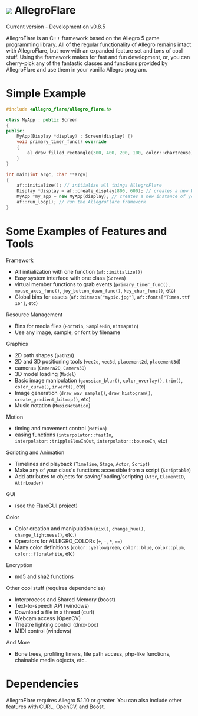 ![](http://zeoxdesign.com/images/allegro_flare_logo-04.png) AllegroFlare
=============

Current version - Development on v0.8.5


AllegroFlare is an C++ framework based on the Allegro 5 game programming library.  All of the regular functionality of Allegro remains intact with AllegroFlare, but now with an expanded feature set and tons of cool stuff.  Using the framework makes for fast and fun development, or, you can cherry-pick any of the fantastic classes and functions provided by AllegroFlare and use them in your vanilla Allegro program.

Simple Example
============

```cpp
#include <allegro_flare/allegro_flare.h>

class MyApp : public Screen
{
public:
    MyApp(Display *display) : Screen(display) {}
    void primary_timer_func() override
    {
        al_draw_filled_rectangle(300, 400, 200, 100, color::chartreuse);
    }
}

int main(int argc, char **argv)
{
    af::initialize(); // initialize all things AllegroFlare
    Display *display = af::create_display(800, 600); // creates a new Window
    MyApp *my_app = new MyApp(display); // creates a new instance of your app
    af::run_loop(); // run the AllegroFlare framework
}
```


Some Examples of Features and Tools
============

Framework
- All initialization with one function (`af::initialize()`)
- Easy system interface with one class (`Screen`)
- virtual member functions to grab events (`primary_timer_func()`, `mouse_axes_func()`, `joy_button_down_func()`, `key_char_func()`, etc)
- Global bins for assets (`af::bitmaps["mypic.jpg"]`, `af::fonts["Times.ttf 16"]`, etc)

Resource Management
- Bins for media files (`FontBin`, `SampleBin`, `BitmapBin`)
- Use any image, sample, or font by filename

Graphics
- 2D path shapes (`path2d`)
- 2D and 3D positioning tools (`vec2d`, `vec3d`, `placement2d`, `placement3d`)
- cameras (`Camera2D`, `Camera3D`)
- 3D model loading (`Model`)
- Basic image manipulation (`gaussian_blur()`, `color_overlay()`, `trim()`, `color_curve()`, `invert()`, etc)
- Image generation (`draw_wav_sample()`, `draw_histogram()`, `create_gradient_bitmap()`, etc)
- Music notation (`MusicNotation`)

Motion
- timing and movement control (`Motion`)
- easing functions (`interpolator::fastIn`, `interpolator::trippleSlowInOut`, `interpolator::bounceIn`, etc)

Scripting and Animation
- Timelines and playback (`Timeline`, `Stage`, `Actor`, `Script`)
- Make any of your class's functions accessible from a script (`Scriptable`)
- Add attributes to objects for saving/loading/scripting (`Attr`, `ElementID`, `AttrLoader`)

GUI
- (see the [FlareGUI project](https://github.com/MarkOates/flare_gui))

Color
- Color creation and manipulation (`mix()`, `change_hue()`, `change_lightness()`, etc.)
- Operators for ALLEGRO_COLORs (`+`, `-`, `*`, `==`)
- Many color definitions (`color::yellowgreen`, `color::blue`, `color::plum`, `color::floralwhite`, etc)

Encryption
- md5 and sha2 functions

Other cool stuff (requires dependencies)
- Interprocess and Shared Memory (boost)
- Text-to-speech API (windows)
- Download a file in a thread (curl)
- Webcam access (OpenCV)
- Theatre lighting control (dmx-box)
- MIDI control (windows)

And More
- Bone trees, profiling timers, file path access, php-like functions, chainable media objects, etc..

Dependencies
============

AllegroFlare requires Allegro 5.1.10 or greater.  You can also include other features with CURL, OpenCV, and Boost.

